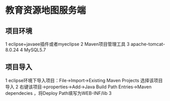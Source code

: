 # 教育资源地图服务端
## 项目环境
1 eclipse+javaee插件或者myeclipse
2 Maven项目管理工具
3 apache-tomcat-8.0.24
4 MySQL5.7
## 项目导入
1 eclipse环境下导入项目：File->Import->Existing Maven Projects 选择该项目导入
2 右键该项目->properties->Add->Java Build Path Entries->Maven dependecies ，将Deploy Path填写为WEB-INF/lib
3 
